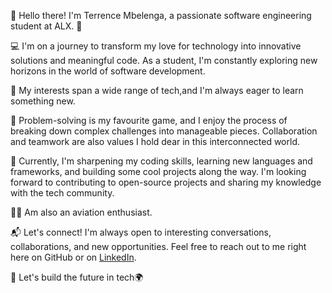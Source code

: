 👋 Hello there! I'm Terrence Mbelenga, a passionate software engineering student at ALX. 🚀

💻 I'm on a journey to transform my love for technology into innovative solutions and meaningful code. As a student, I'm constantly exploring new horizons in the world of software development.

🌱 My interests span a wide range of tech,and I'm always eager to learn something new.

🧩 Problem-solving is my favourite game, and I enjoy the process of breaking down complex challenges into manageable pieces. Collaboration and teamwork are also values I hold dear in this interconnected world.

🔧 Currently, I'm sharpening my coding skills, learning new languages and frameworks, and building some cool projects along the way. I'm looking forward to contributing to open-source projects and sharing my knowledge with the tech community.

🚴‍♂️ Am also an aviation enthusiast.

📬 Let's connect! I'm always open to interesting conversations, collaborations, and new opportunities. Feel free to reach out to me right here on GitHub or on [LinkedIn](https://www.linkedin.com/in/terrencembelenga/).

🚀 Let's build the future in tech🌍



<!---
Mbelenga/Mbelenga is a ✨ special ✨ repository because its `README.md` (this file) appears on your GitHub profile.
You can click the Preview link to take a look at your changes.
--->
